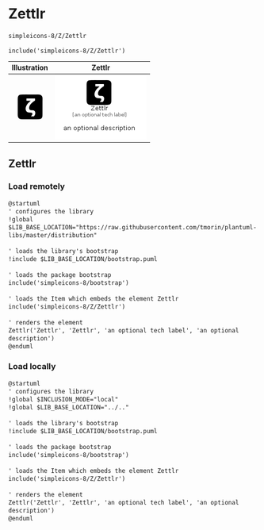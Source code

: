 # Zettlr


```text
simpleicons-8/Z/Zettlr
```

```text
include('simpleicons-8/Z/Zettlr')
```



| Illustration | Zettlr |
| :---: | :---: |
| ![illustration for Illustration](../../simpleicons-8/Z/Zettlr.png) | ![illustration for Zettlr](../../simpleicons-8/Z/Zettlr.Local.png) |




## Zettlr

### Load remotely
```plantuml
@startuml
' configures the library
!global $LIB_BASE_LOCATION="https://raw.githubusercontent.com/tmorin/plantuml-libs/master/distribution"

' loads the library's bootstrap
!include $LIB_BASE_LOCATION/bootstrap.puml

' loads the package bootstrap
include('simpleicons-8/bootstrap')

' loads the Item which embeds the element Zettlr
include('simpleicons-8/Z/Zettlr')

' renders the element
Zettlr('Zettlr', 'Zettlr', 'an optional tech label', 'an optional description')
@enduml
```

### Load locally
```plantuml
@startuml
' configures the library
!global $INCLUSION_MODE="local"
!global $LIB_BASE_LOCATION="../.."

' loads the library's bootstrap
!include $LIB_BASE_LOCATION/bootstrap.puml

' loads the package bootstrap
include('simpleicons-8/bootstrap')

' loads the Item which embeds the element Zettlr
include('simpleicons-8/Z/Zettlr')

' renders the element
Zettlr('Zettlr', 'Zettlr', 'an optional tech label', 'an optional description')
@enduml
```


